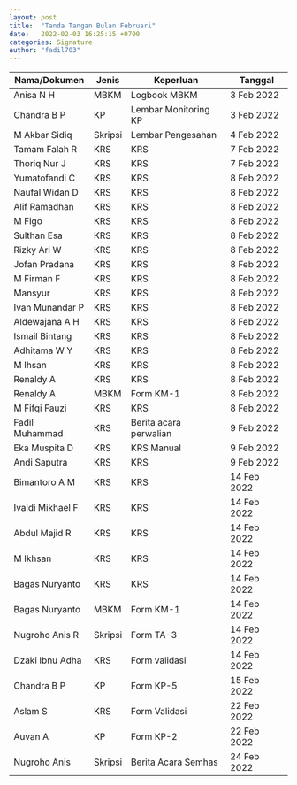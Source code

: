 ```yaml
---
layout: post
title:  "Tanda Tangan Bulan Februari"
date:   2022-02-03 16:25:15 +0700
categories: Signature
author: "fadil703"
---
```


| Nama/Dokumen | Jenis | Keperluan | Tanggal |
| ------ | ------ | ------ | ------ |
| Anisa N H | MBKM | Logbook MBKM | 3 Feb 2022 |
| Chandra B P | KP  | Lembar Monitoring KP | 3 Feb 2022 |
| M Akbar Sidiq | Skripsi | Lembar Pengesahan | 4 Feb 2022 |
| Tamam Falah R | KRS   | KRS    | 7 Feb 2022 |
| Thoriq Nur J | KRS   | KRS    | 7 Feb 2022 |
| Yumatofandi C | KRS   | KRS    | 8 Feb 2022 |
| Naufal Widan D | KRS   | KRS    | 8 Feb 2022 |
| Alif Ramadhan | KRS  | KRS  | 8 Feb 2022 |
| M Figo    | KRS   | KRS   | 8 Feb 2022    |
| Sulthan Esa | KRS | KRS | 8 Feb 2022  |
| Rizky Ari W | KRS | KRS | 8 Feb 2022  |
| Jofan Pradana | KRS | KRS | 8 Feb 2022  |
| M Firman F | KRS | KRS | 8 Feb 2022  |
| Mansyur | KRS | KRS | 8 Feb 2022  |
| Ivan Munandar P | KRS | KRS | 8 Feb 2022  |
| Aldewajana A H | KRS | KRS | 8 Feb 2022  |
| Ismail Bintang | KRS | KRS | 8 Feb 2022  |
| Adhitama W Y | KRS | KRS | 8 Feb 2022  |
| M Ihsan | KRS | KRS | 8 Feb 2022  |
| Renaldy A | KRS | KRS | 8 Feb 2022  |
| Renaldy A | MBKM | Form KM-1 | 8 Feb 2022  |
| M Fifqi Fauzi | KRS | KRS | 8 Feb 2022  |
| Fadil Muhammad | KRS | Berita acara perwalian | 9 Feb 2022 |
| Eka Muspita D | KRS | KRS Manual | 9 Feb 2022 |
| Andi Saputra | KRS | KRS | 9 Feb 2022 |
| Bimantoro A M | KRS | KRS | 14 Feb 2022 |
| Ivaldi Mikhael F | KRS | KRS | 14 Feb 2022 |
| Abdul Majid R | KRS | KRS | 14 Feb 2022 |
| M Ikhsan | KRS | KRS | 14 Feb 2022 |
| Bagas Nuryanto | KRS | KRS | 14 Feb 2022 |
| Bagas Nuryanto | MBKM | Form KM-1 | 14 Feb 2022 |
| Nugroho Anis R | Skripsi | Form TA-3 | 14 Feb 2022 |
| Dzaki Ibnu Adha | KRS | Form validasi | 14 Feb 2022 |
| Chandra B P | KP  | Form KP-5 | 15 Feb 2022 |
| Aslam S | KRS | Form Validasi | 22 Feb 2022 | 
| Auvan A | KP | Form KP-2 | 22 Feb 2022 |
| Nugroho Anis | Skripsi | Berita Acara Semhas | 24 Feb 2022 |
